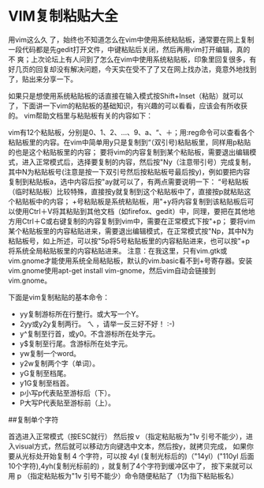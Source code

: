 VIM复制粘贴大全
==================

用vim这么久 了，始终也不知道怎么在vim中使用系统粘贴板，通常要在网上复制一段代码都是先gedit打开文件，中键粘贴后关闭，然后再用vim打开编辑，真的不 爽；上次论坛上有人问到了怎么在vim中使用系统粘贴板，印象里回复很多，有好几页的回复却没有解决问题，今天实在受不了了又在网上找办法，竟意外地找到 了，贴出来分享一下。

如果只是想使用系统粘贴板的话直接在输入模式按Shift+Inset（粘贴）就可以了，下面讲一下vim的粘贴板的基础知识，有兴趣的可以看看，应该会有所收获的。
vim帮助文档里与粘贴板有关的内容如下：

vim有12个粘贴板，分别是0、1、2、...、9、a、“、＋；用:reg命令可以查看各个粘贴板里的内容。在vim中简单用y只是复制到“（双引号)粘贴板里，同样用p粘贴的也是这个粘贴板里的内容；
要将vim的内容复制到某个粘贴板，需要退出编辑模式，进入正常模式后，选择要复制的内容，然后按"Ny（注意带引号）完成复制，其中N为粘贴板号(注意是按一下双引号然后按粘贴板号最后按y)，例如要把内容复制到粘贴板a，选中内容后按"ay就可以了，有两点需要说明一下：
“号粘贴板（临时粘贴板）比较特殊，直接按y就复制到这个粘贴板中了，直接按p就粘贴这个粘贴板中的内容；
+号粘贴板是系统粘贴板，用"+y将内容复制到该粘贴板后可以使用Ctrl＋V将其粘贴到其他文档（如firefox、gedit）中，同理，要把在其他地方用Ctrl＋C或右键复制的内容复制到vim中，需要在正常模式下按"+p；
要将vim某个粘贴板里的内容粘贴进来，需要退出编辑模式，在正常模式按"Np，其中N为粘贴板号，如上所述，可以按"5p将5号粘贴板里的内容粘贴进来，也可以按"+p将系统全局粘贴板里的内容粘贴进来。
注意：在我这里，只有vim.gtk或vim.gnome才能使用系统全局粘贴板，默认的vim.basic看不到+号寄存器。安装vim.gnome使用apt-get install vim-gnome，然后vim自动会链接到vim.gnome。

下面是vim复制粘贴的基本命令：

+ yy复制游标所在行整行。或大写一个Y。 
+ 2yy或y2y复制两行。 ㄟ ，请举一反三好不好！ :-) 
+ y^复制至行首，或y0。不含游标所在处字元。 
+ y$复制至行尾。含游标所在处字元。 
+ yw复制一个word。 
+ y2w复制两个字（单词）。 
+ yG复制至档尾。 
+ y1G复制至档首。 
+ p小写p代表贴至游标后（下）。 
+ P大写P代表贴至游标前（上）。

##复制单个字符

首选进入正常模式（按ESC就行）
然后按ｖ（指定粘贴板为"1v 引号不能少），进入visual方式，然后就可以移动方向键选中文本，然后按y，就拷贝完成，
如果你要从光标处开始复制 4 个字符，可以按 4yl (复制光标后的)（"14yl）("110yl 后面10个字符),4yh(复制光标前的) ，就复制了4个字符到缓冲区中了，
按下来就可以用 p （指定粘贴板为"1v 引号不能少）命令随便粘贴了（1为指下粘贴板名）